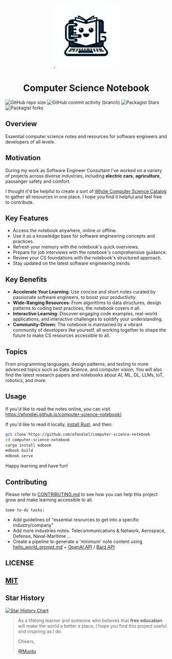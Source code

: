 <p align="center" width="100%">
    <img src="./outro/logo.jpg" width="200" style="border:0px solid #FFFFFF; padding:1px; margin:1px">
</p>

<h1 align="center" width="100%">Computer Science Notebook</h1>

![GitHub repo size](https://img.shields.io/github/repo-size/afondiel/computer-science-notebook) ![GitHub commit activity (branch)](https://img.shields.io/github/commit-activity/t/afondiel/computer-science-notebook/master) ![Packagist Stars](https://img.shields.io/github/stars/afondiel/computer-science-notebook.svg) ![Packagist forks](https://img.shields.io/github/forks/afondiel/computer-science-notebook.svg) 

## Overview

Essential computer science notes and resources for software engineers and developers of all levels.

## Motivation

During my work as Software Engineer Consultant I've worked on a variety of projects across diverse industries, including **electric cars**, **agriculture**, passanger safety and comfort.

I thought it'd be helpful to create a sort of [Whole Computer Science Catalog](https://en.wikipedia.org/wiki/Whole_Earth_Catalog) to gather all resources in one place. I hope you find it helpful and feel free to contribute.

## Key Features
- Access the notebook anywhere, online or offline.
- Use it as a knowledge base for software engineering concepts and practices.
- Refresh your memory with the notebook's quick overviews.
- Prepare for job interviews with the notebook's comprehensive guidance.
- Review your CS foundations with the notebook's structured approach.
- Stay updated on the latest software engineering trends.


## Key Benefits
- **Accelerate Your Learning**: Use concise and short notes curated by passionate software engineers, to boost your productivity.
- **Wide-Ranging Resources**: From algorithms to data structures, design patterns to coding best practices, the notebook covers it all.
- **Interactive Learning**: Discover engaging code examples, real-world applications, and interactive challenges to solidify your understanding.
- **Community-Driven**: The notebook is maintained by a vibrant community of developers like yourself, all working together to shape the future to make CS resources accessible to all.

## Topics

From programming languages, design patterns, and testing to more advanced topics such as Data Science, and computer vision. You will also find the latest research papers and notebooks about AI, ML, DL, LLMs, IoT, robotics, and more.

## Usage

If you'd like to read the notes online, you can visit https://afondiel.github.io/computer-science-notebook/.

If you'd like to read it locally, [install Rust](https://www.rust-lang.org/tools/install), and then:

```bash
git clone https://github.com/afondiel/computer-science-notebook
cd computer-science-notebook
cargo install mdbook
mdbook build
mdbook serve
```

Happy learning and have fun!

## Contributing

Please refer to [CONTRIBUTING.md](./CONTRIBUTING.md) to see how you can help this project grow and make learning accessible to all.


`Some to-do tasks:`

- Add guidelines of "essential resources to get into a specific industry/company"
- Add more industries notes: Telecommunications & Network, Aerospace, Defense, Naval-Maritime ...
- Create a pipeline to generate a 'minimum' note content using [hello_world_prompt.md](./hello_world_prompt.md) + [OpenAI API](https://openai.com/blog/openai-api) / [Bard API ](https://www.googlecloudcommunity.com/gc/AI-ML/Google-Bard-API/m-p/538517#M1526)  

## LICENSE

[MIT](https://en.wikipedia.org/wiki/MIT_License)
--

## Star History

[![Star History Chart](https://api.star-history.com/svg?repos=afondiel/computer-science-notebook&type=Date)](https://star-history.com/#afondiel/computer-science-notebook&Date)

>As a lifelong learner and someone who believes that **free education** will make the world a better a place, I hope you find this project useful and inspiring as I do.
>
>Cheers,
>
>[@Muntu](https://github.com/afondiel)


